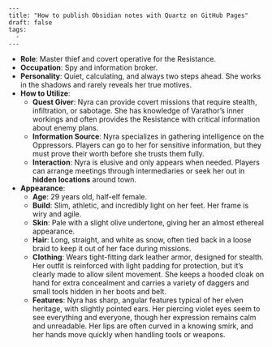 ```
---
title: "How to publish Obsidian notes with Quartz on GitHub Pages"
draft: false
tags:
  - 
---
```
- **Role**: Master thief and covert operative for the Resistance.
- **Occupation**: Spy and information broker.
- **Personality**: Quiet, calculating, and always two steps ahead. She works in the shadows and rarely reveals her true motives.
- **How to Utilize**:
    - **Quest Giver**: Nyra can provide covert missions that require stealth, infiltration, or sabotage. She has knowledge of Varathor’s inner workings and often provides the Resistance with critical information about enemy plans.
    - **Information Source**: Nyra specializes in gathering intelligence on the Oppressors. Players can go to her for sensitive information, but they must prove their worth before she trusts them fully.
    - **Interaction**: Nyra is elusive and only appears when needed. Players can arrange meetings through intermediaries or seek her out in **hidden locations** around town.
- **Appearance**:
    - **Age**: 29 years old, half-elf female.
    - **Build**: Slim, athletic, and incredibly light on her feet. Her frame is wiry and agile.
    - **Skin**: Pale with a slight olive undertone, giving her an almost ethereal appearance.
    - **Hair**: Long, straight, and white as snow, often tied back in a loose braid to keep it out of her face during missions.
    - **Clothing**: Wears tight-fitting dark leather armor, designed for stealth. Her outfit is reinforced with light padding for protection, but it’s clearly made to allow silent movement. She keeps a hooded cloak on hand for extra concealment and carries a variety of daggers and small tools hidden in her boots and belt.
    - **Features**: Nyra has sharp, angular features typical of her elven heritage, with slightly pointed ears. Her piercing violet eyes seem to see everything and everyone, though her expression remains calm and unreadable. Her lips are often curved in a knowing smirk, and her hands move quickly when handling tools or weapons.
